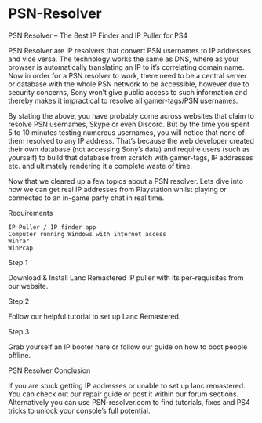 # PSN-Resolver
PSN Resolver – The Best IP Finder and IP Puller for PS4

PSN Resolver are IP resolvers that convert PSN usernames to IP addresses and vice versa. The technology works the same as DNS, where as your browser is automatically translating an IP to it’s correlating domain name. Now in order for a PSN resolver to work, there need to be a central server or database with the whole PSN network to be accessible, however due to security concerns, Sony won’t give public access to such information and thereby makes it impractical to resolve all gamer-tags/PSN usernames.

By stating the above, you have probably come across websites that claim to resolve PSN usernames, Skype or even Discord. But by the time you spent 5 to 10 minutes testing numerous usernames, you will notice that none of them resolved to any IP address. That’s because the web developer created their own database (not accessing Sony’s data) and require users (such as yourself) to build that database from scratch with gamer-tags, IP addresses etc. and ultimately rendering it a complete waste of time.

Now that we cleared up a few topics about a PSN resolver. Lets dive into how we can get real IP addresses from Playstation whilst playing or connected to an in-game party chat in real time.

Requirements

    IP Puller / IP finder app
    Computer running Windows with internet access
    Winrar
    WinPcap

Step 1

Download & Install Lanc Remastered IP puller with its per-requisites from our website.

Step 2

Follow our helpful tutorial to set up Lanc Remastered.

Step 3

Grab yourself an IP booter here or follow our guide on how to boot people offline.

 
PSN Resolver Conclusion

If you are stuck getting IP addresses or unable to set up lanc remastered. You can check out our repair guide or post it within our forum sections. Alternatively you can use PSN-resolver.com to find tutorials, fixes and PS4 tricks to unlock your console’s full potential.
